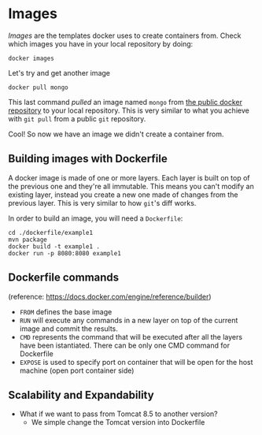 # Images

_Images_ are the templates docker uses to create containers from. 
Check which images you have in your local repository by doing:

```
docker images
```

Let's try and get another image

```
docker pull mongo
```
This last command _pulled_ an image named `mongo` from [the public docker repository](https://hub.docker.com) to your local repository. This is very similar to what you achieve with `git pull` from a public `git` repository.

Cool! So now we have an image we didn't create a container from.


## Building images with Dockerfile

A docker image is made of one or more layers. Each layer is built on top of the previous one and they're all immutable. This means you can't modify an existing layer, instead you create a new one made of changes from the previous layer. This is very similar to how `git`'s diff works.

In order to build an image, you will need a `Dockerfile`:

```
cd ./dockerfile/example1
mvn package
docker build -t example1 .
docker run -p 8080:8080 example1
```

## Dockerfile commands
(reference: https://docs.docker.com/engine/reference/builder)
- `FROM` defines the base image
- `RUN` will execute any commands in a new layer on top of the current image and commit the results.
- `CMD` represents the command that will be executed after all the layers have been istantiated. There can be only one CMD command for Dockerfile
- `EXPOSE` is used to specify port on container that will be open for the host machine (open port container side)


## Scalability and Expandability

- What if we want to pass from Tomcat 8.5 to another version? 
    - We simple change the Tomcat version into Dockerfile
